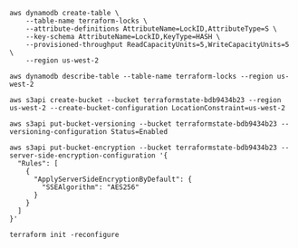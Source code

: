 ```
aws dynamodb create-table \
    --table-name terraform-locks \
    --attribute-definitions AttributeName=LockID,AttributeType=S \
    --key-schema AttributeName=LockID,KeyType=HASH \
    --provisioned-throughput ReadCapacityUnits=5,WriteCapacityUnits=5 \
    --region us-west-2
```

`aws dynamodb describe-table --table-name terraform-locks --region us-west-2`

`aws s3api create-bucket --bucket terraformstate-bdb9434b23 --region us-west-2 --create-bucket-configuration LocationConstraint=us-west-2`

`aws s3api put-bucket-versioning --bucket terraformstate-bdb9434b23 --versioning-configuration Status=Enabled`

```
aws s3api put-bucket-encryption --bucket terraformstate-bdb9434b23 --server-side-encryption-configuration '{
  "Rules": [
    {
      "ApplyServerSideEncryptionByDefault": {
        "SSEAlgorithm": "AES256"
      }
    }
  ]
}'

```


`terraform init -reconfigure`

